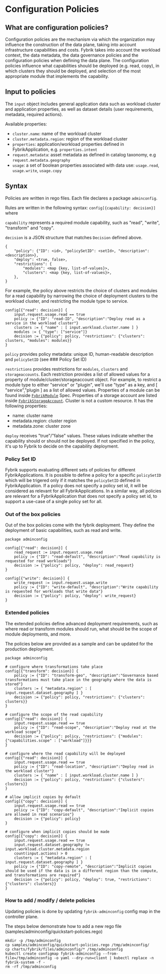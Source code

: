 # Configuration Policies

## What are configuration policies?

Configuration policies are the mechanism via which the organization may influence the construction of the data plane, taking into account infrastructure capabilities and costs. Fybrik takes into account the workload context, the data metadata, the data governance policies and the configuration policies when defining the data plane. The configuration policies influence what capabilities should be deployed (e.g. read, copy), in which clusters they should be deployed, and selection of the most appropriate module that implements the capability.

## Input to policies

The `input` object includes general application data such as workload cluster and application properties, as well as dataset details (user requirements, metadata, required actions).

Available properties:
- `cluster.name`: name of the workload cluster
- `cluster.metadata.region`: region of the workload cluster
- `properties`: application/workload properties defined in FybrikApplication, e.g. `properties.intent`
- `request.metadata`: asset metadata as defined in catalog taxonomy, e.g `request.metadata.geography`
- `usage`: a set of boolean properties associated with data use: `usage.read`, `usage.write`, `usage.copy`

## Syntax 

Policies are written in rego files. Each file declares a package `adminconfig`.

Rules are written in the following syntax: `config[{capability: decision}]` where

`capability` represents a required module capability, such as "read", "write", "transform" and "copy".

`decision` is a JSON structure that matches `Decision` defined above. 

```
{ 
	"policy": {"ID": <id>, "policySetID": <setId>, "description": <description>}, 
	"deploy": <true, false>,
	"restrictions": {
		"modules": <map {key, list-of-values}>,
		"clusters": <map {key, list-of-values}>,
	},
}
```

For example, the policy above restricts the choice of clusters and modules for a read capability by narrowing the choice of deployment clusters to the workload cluster, and restricting the module type to service.

```
config[{"read": decision}] {
    input.request.usage.read == true
    policy := {"ID": "read-ID", "description":"Deploy read as a service in the workload cluster"}
    clusters := { "name" : [ input.workload.cluster.name ] }
    modules := { "type": ["service"]}
    decision := {"policy": policy, "restrictions": {"clusters": clusters, "modules": modules}}
}
```


`policy` provides policy metadata: unique ID, human-readable description and `policySetID` (see ### Policy Set ID)

`restrictions` provides restrictions for `modules`, `clusters` and `storageaccounts`.
Each restriction provides a list of allowed values for a property of module/cluster/storageaccount object. For example, to restrict a module type to either "service" or "plugin", we'll use "type" as a key, and [ "service","plugin ] as a list of allowed values.
Properties of a module can be found inside [`FybrikModule`](../reference/crds.md#fybrikmodule) Spec.
Properties of a storage account are listed inside [`FybrikStorageAccount`](../reference/crds.md#fybrikstorageaccount).
Cluster is not a custom resource. It has the following properties:
- name: cluster name
- metadata.region: cluster region
- metadata.zone: cluster zone

`deploy` receives "true"/"false" values. These values indicate whether the capability should or should not be deployed. If not specified in the policy, it's up to Fybrik to decide on the capability deployment.

### Policy Set ID

Fybrik supports evaluating different sets of policies for different FybrikApplications. It is possible to define a policy for a specific `policySetID` which will be trigered only if it matches the `policySetID` defined in FybrikApplication. 
If a policy does not specify a policy set id, it will be considered as relevant for all FybrikApplications.
In a similar way, all policies are relevant for a FybrikApplication that does not specify a policy set id, to support a use-case of a single policy set for all.

### Out of the box policies

Out of the box policies come with the fybrik deployment. They define the deployment of basic capabilities, such as read and write. 
```
package adminconfig

config[{"read": decision}] {
    read_request := input.request.usage.read
    policy := {"ID": "read-default", "description":"Read capability is requested for read workloads"}
    decision := {"policy": policy, "deploy": read_request}
}

config[{"write": decision}] {
    write_request := input.request.usage.write 
    policy := {"ID": "write-default", "description":"Write capability is requested for workloads that write data"}
    decision := {"policy": policy, "deploy": write_request}
}
```

### Extended policies

The extended policies define advanced deployment requirements, such as where read or transform modules should run, what should be the scope of module deployments, and more. 

The policies below are provided as a sample and can be updated for the production deployment.

```
package adminconfig

# configure where transformations take place
config[{"transform": decision}] {
    policy := {"ID": "transform-geo", "description":"Governance based transformations must take place in the geography where the data is stored"}
    clusters := { "metadata.region" : [ input.request.dataset.geography ] }
    decision := {"policy": policy, "restrictions": {"clusters": clusters}}
}

# configure the scope of the read capability
config[{"read": decision}] {
    input.request.usage.read == true
    policy := {"ID": "read-scope", "description":"Deploy read at the workload scope"}
    decision := {"policy": policy, "restrictions": {"modules": {"capabilities.scope" : ["workload"]}}}
}

# configure where the read capability will be deployed
config[{"read": decision}] {
    input.request.usage.read == true
    policy := {"ID": "read-location", "description":"Deploy read in the workload cluster"}
    clusters := { "name" : [ input.workload.cluster.name ] }
    decision := {"policy": policy, "restrictions": {"clusters": clusters}}
}

# allow implicit copies by default
config[{"copy": decision}] {
    input.request.usage.read == true
    policy := {"ID": "copy-default", "description":"Implicit copies are allowed in read scenarios"}
    decision := {"policy": policy}
}

# configure when implicit copies should be made
config[{"copy": decision}] {
    input.request.usage.read == true
    input.request.dataset.geography != input.workload.cluster.metadata.region
    count(input.actions) > 0
    clusters := { "metadata.region" : [ input.request.dataset.geography ] }
    policy := {"ID": "copy-remote", "description":"Implicit copies should be used if the data is in a different region than the compute, and transformations are required"}
    decision := {"policy": policy, "deploy": true, "restrictions": {"clusters": clusters}}
}

```

### How to add / modify / delete policies

Updating policies is done by updating `fybrik-adminconfig` config map in the controller plane.

The steps below demonstrate how to add a new rego file (samples/adminconfig/quickstart-policies.rego)

```
mkdir -p /tmp/adminconfig
cp samples/adminconfig/quickstart-policies.rego /tmp/adminconfig/
cp charts/fybrik/files/adminconfig/* /tmp/adminconfig
kubectl create configmap fybrik-adminconfig --from-file=/tmp/adminconfig -o yaml --dry-run=client | kubectl replace -n fybrik-system -f -
rm -rf /tmp/adminconfig
```
   
